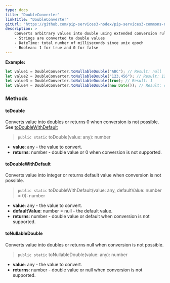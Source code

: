 ```yaml
---
type: docs
title: "DoubleConverter"
linkTitle: "DoubleConverter"
gitUrl: "https://github.com/pip-services3-nodex/pip-services3-commons-nodex"
description: > 
    Converts arbitrary values into double using extended conversion rules:
    - Strings are converted to double values
    - DateTime: total number of milliseconds since unix epoсh
    - Boolean: 1 for true and 0 for false  
---
```



**Example:**

```typescript
let value1 = DoubleConverter.toNullableDouble("ABC"); // Result: null
let value2 = DoubleConverter.toNullableDouble("123.456"); // Result: 123.456
let value3 = DoubleConverter.toNullableDouble(true); // Result: 1
let value4 = DoubleConverter.toNullableDouble(new Date()); // Result: current milliseconds

```

### Methods

#### toDouble
Converts value into doubles or returns 0 when conversion is not possible.  
See [toDoubleWithDefault](#todoublewithdefault)

> `public static` toDouble(value: any): number

- **value**: any - the value to convert.
- **returns**: number - double value or 0 when conversion is not supported.

#### toDoubleWithDefault
Converts value into integer or returns default value when conversion is not possible.

> `public static` toDoubleWithDefault(value: any, defaultValue: number = 0): number

- **value**: any - the value to convert.
- **defaultValue**: number = null - the default value.
- **returns**: number - double value or default when conversion is not supported.

#### toNullableDouble
Converts value into doubles or returns null when conversion is not possible.

> `public static` toNullableDouble(value: any): number

- **value**: any - the value to convert.
- **returns**: number - double value or null when conversion is not supported.